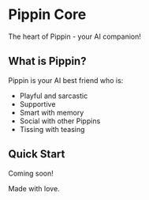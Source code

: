 # Pippin Core

The heart of Pippin - your AI companion!

## What is Pippin?

Pippin is your AI best friend who is:
- Playful and sarcastic
- Supportive 
- Smart with memory
- Social with other Pippins
- Tissing with teasing

## Quick Start

Coming soon!

Made with love.
